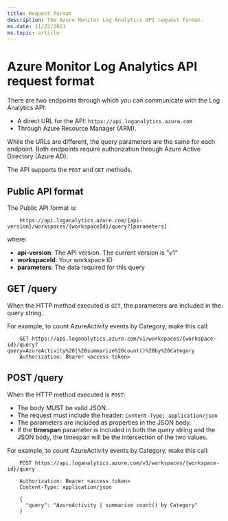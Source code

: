 ```yaml
---
title: Request format
description: The Azure Monitor Log Analytics API request format.
ms.date: 11/22/2021
ms.topic: article
---
```

# Azure Monitor Log Analytics API request format

There are two endpoints through which you can communicate with the Log Analytics API:
- A direct URL for the API: `https://api.loganalytics.azure.com`
- Through Azure Resource Manager (ARM).

While the URLs are different, the query parameters are the same for each endpoint. Both endpoints require authorization through Azure Active Directory (Azure AD).

The API supports the `POST` and `GET` methods.

## Public API format

The Public API format is:

```
    https://api.loganalytics.azure.com/{api-version}/workspaces/{workspaceId}/query?[parameters]
```
where:
 - **api-version**: The API version. The current version is "v1"
 - **workspaceId**: Your workspace ID
 - **parameters**: The data required for this query

## GET /query

When the HTTP method executed is `GET`, the parameters are included in the query string.

For example, to count AzureActivity events by Category, make this call:

```
    GET https://api.loganalytics.azure.com/v1/workspaces/{workspace-id}/query?query=AzureActivity%20|%20summarize%20count()%20by%20Category
    Authorization: Bearer <access token>
```
## POST /query

When the HTTP method executed is `POST`:
 - The body MUST be valid JSON.
 - The request must include the header: `Content-Type: application/json` 
 - The parameters are included as properties in the JSON body.
 - If the **timespan** parameter is included in both the query string and the JSON body, the timespan will be the intersection of the two values. 
 
For example, to count AzureActivity events by Category, make this call:

```
    POST https://api.loganalytics.azure.com/v1/workspaces/{workspace-id}/query
    
    Authorization: Bearer <access token>
    Content-Type: application/json
    
    {
      "query": "AzureActivity | summarize count() by Category"
    }
```
